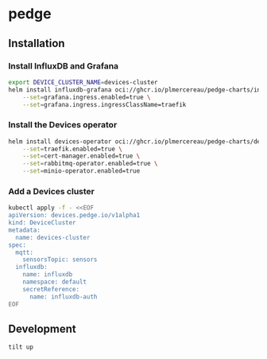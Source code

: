 # pedge

## Installation

### Install InfluxDB and Grafana

```sh
export DEVICE_CLUSTER_NAME=devices-cluster
helm install influxdb-grafana oci://ghcr.io/plmercereau/pedge-charts/influxdb-grafana \
    --set=grafana.ingress.enabled=true \
    --set=grafana.ingress.ingressClassName=traefik
```

### Install the Devices operator

```sh
helm install devices-operator oci://ghcr.io/plmercereau/pedge-charts/devices-operator \
    --set=traefik.enabled=true \
    --set=cert-manager.enabled=true \
    --set=rabbitmq-operator.enabled=true \
    --set=minio-operator.enabled=true
```

### Add a Devices cluster

```sh
kubectl apply -f - <<EOF
apiVersion: devices.pedge.io/v1alpha1
kind: DeviceCluster
metadata:
  name: devices-cluster
spec:
  mqtt:
    sensorsTopic: sensors
  influxdb:
    name: influxdb
    namespace: default
    secretReference:
      name: influxdb-auth
EOF
```

## Development

```sh
tilt up
```
